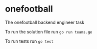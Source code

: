 # onefootball
The onefootball backend engineer task

To run the solution file run `go run teams.go`

To run tests run `go test`
